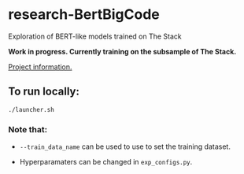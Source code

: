 # research-BertBigCode
Exploration of BERT-like models trained on The Stack


**Work in progress. Currently training on the subsample of The Stack.**

[Project information.](https://docs.google.com/document/d/1gjf7Y2Ek64xSyl8HE3GoK1kxDgsV8kjy-9pyIBkR-RQ/edit?usp=sharing)


## To run locally:

```
./launcher.sh
```

### Note that:

- ```--train_data_name``` can be used to use to set the training dataset.

- Hyperparamaters can be changed in ```exp_configs.py```.
